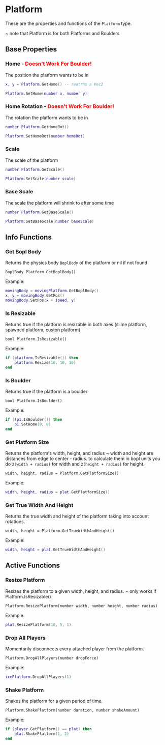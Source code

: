 # Platform

These are the properties and functions of the `Platform` type.

~ note that Platform is for both Platforms and Boulders

## Base Properties

### Home - <span style="color: red;">Doesn't Work For Boulder!</span>
The position the platform wants to be in
```lua
x, y = Platform.GetHome() -- reutrns a Vec2
```

```lua
Platform.SetHome(number x, number y)
```

### Home Rotation - <span style="color: red;">Doesn't Work For Boulder!</span>
The rotation the platform wants to be in
```lua
number Platform.GetHomeRot()
```

```lua
Platform.SetHomeRot(number homeRot)
```

### Scale
The scale of the platform
```lua
number Platform.GetScale()
```

```lua
Platform.SetScale(number scale)
```

### Base Scale
The scale the platform will shrink to after some time
```lua
number Platform.GetBaseScale()
```

```lua
Platform.SetBaseScale(number baseScale)
```

## Info Functions

### Get Bopl Body
Returns the physics body `BoplBody` of the platform or nil if not found

```
BoplBody Platform.GetBoplBody()
```

Example:
```lua
movingBody = movingPlatform.GetBoplBody()
x, y = movingBody.GetPos()
movingBody.SetPos(x + speed, y)
```

### Is Resizable
Returns true if the platform is resizable in both axes (slime platform, spawned platform, custon platform)

```
bool Platform.IsResizable()
```

Example:
```lua
if (platform.IsResizable()) then
    platform.Resize(10, 10, 10)
end
```

### Is Boulder
Returns true if the platform is a boulder

```
bool Platform.IsBoulder()
```

Example:
```lua
if (!p1.IsBoulder()) then
    p1.SetHome(0, 0)
end
```

### Get Platform Size
Returns the platform's width, height, and radius
~ width and height are distances from edge to center - radius. to calculate them in bopl units you do `2(width + radius)` for width and `2(height + radius)` for height.

```
width, height, radius = Platform.GetPlatformSize()
```

Example:
```lua
width, height, radius = plat.GetPlatformSize()
```

### Get True Width And Height
Returns the true width and height of the platform taking into account rotations.

```
width, height = Platform.GetTrueWidthAndHeight()
```

Example:
```lua
width, height = plat.GetTrueWidthAndHeight()
```

## Active Functions

### Resize Platform
Resizes the platform to a given width, height, and radius.
~ only works if Platform.IsResizable()

```
Platform.ResizePlatform(number width, number height, number radius)
```

Example:
```lua
plat.ResizePlatform(10, 5, 1)
```

### Drop All Players
Momentarily disconnects every attached player from the platform.

```
Platform.DropAllPlayers(number dropForce)
```

Example:
```lua
icePlatform.DropAllPlayers(1)
```

### Shake Platform
Shakes the platform for a given period of time.

```
Platform.ShakePlatform(number duration, number shakeAmount)
```

Example:
```lua
if (player.GetPlatform() == plat) then
    plat.ShakePlatform(1, 2)
end
```
